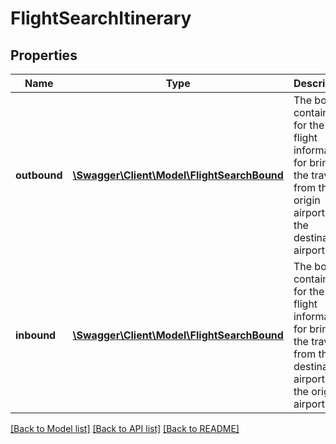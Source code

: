 # FlightSearchItinerary

## Properties
Name | Type | Description | Notes
------------ | ------------- | ------------- | -------------
**outbound** | [**\Swagger\Client\Model\FlightSearchBound**](FlightSearchBound.md) | The bound container for the flight information for bringing the traveler from the origin airport to the destination airport | 
**inbound** | [**\Swagger\Client\Model\FlightSearchBound**](FlightSearchBound.md) | The bound container for the flight information for bringing the traveler from the destination airport to the origin airport | [optional] 

[[Back to Model list]](../README.md#documentation-for-models) [[Back to API list]](../README.md#documentation-for-api-endpoints) [[Back to README]](../README.md)


